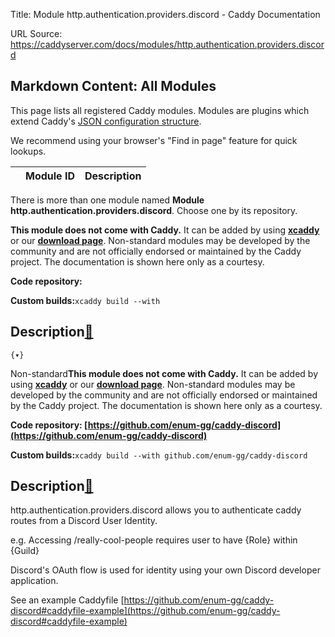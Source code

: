 Title: Module http.authentication.providers.discord - Caddy Documentation

URL Source: https://caddyserver.com/docs/modules/http.authentication.providers.discord

Markdown Content:
All Modules
-----------

This page lists all registered Caddy modules. Modules are plugins which extend Caddy's [JSON configuration structure](https://caddyserver.com/docs/json/).

We recommend using your browser's "Find in page" feature for quick lookups.

|  | Module ID | Description |
| --- | --- | --- |

There is more than one module named **Module http.authentication.providers.discord**. Choose one by its repository.

**This module does not come with Caddy.** It can be added by using **[xcaddy](https://caddyserver.com/docs/build#xcaddy)** or our **[download page](https://caddyserver.com/download)**. Non-standard modules may be developed by the community and are not officially endorsed or maintained by the Caddy project. The documentation is shown here only as a courtesy.

**Code repository:**

**Custom builds:**`xcaddy build --with`

Description[🔗](https://caddyserver.com/docs/modules/http.authentication.providers.discord#docs "Direct link")
--------------------------------------------------------------------------------------------------------------

`{▾}`

Non-standard**This module does not come with Caddy.** It can be added by using **[xcaddy](https://caddyserver.com/docs/build#xcaddy)** or our **[download page](https://caddyserver.com/download)**. Non-standard modules may be developed by the community and are not officially endorsed or maintained by the Caddy project. The documentation is shown here only as a courtesy.

**Code repository: [https://github.com/enum-gg/caddy-discord](https://github.com/enum-gg/caddy-discord)**

**Custom builds:**`xcaddy build --with github.com/enum-gg/caddy-discord`

Description[🔗](https://caddyserver.com/docs/modules/http.authentication.providers.discord#docs "Direct link")
--------------------------------------------------------------------------------------------------------------

http.authentication.providers.discord allows you to authenticate caddy routes from a Discord User Identity.

e.g. Accessing /really-cool-people requires user to have {Role} within {Guild}

Discord's OAuth flow is used for identity using your own Discord developer application.

See an example Caddyfile [https://github.com/enum-gg/caddy-discord#caddyfile-example](https://github.com/enum-gg/caddy-discord#caddyfile-example)
